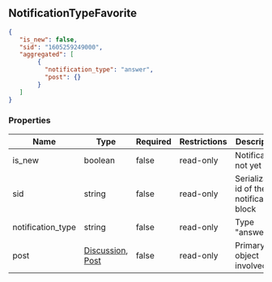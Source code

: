 <h2 id="tocS_NotificationTypeAnswer">NotificationTypeFavorite</h2>
<!-- backwards compatibility -->
<a id="schemanotificationtypefavorite"></a>
<a id="schema_NotificationTypeFavorite"></a>
<a id="tocSnotificationtypefavorite"></a>
<a id="tocsnotificationtypefavorite"></a>

```json
{
   "is_new": false,
   "sid": "1605259249000",
   "aggregated": [
        {
          "notification_type": "answer",
          "post": {}
        }
   ]
}
```

### Properties

|Name|Type|Required|Restrictions|Description|
|---|---|---|---|---|
|is_new|boolean|false|read-only|Notification not yet read|
|sid|string|false|read-only|Serialization id of the notification block|
|notification_type|string|false|read-only|Type "answer"|
|post|[Discussion](#schemadiscussion), [Post](#schemapost)|false|read-only|Primary object involved.|
